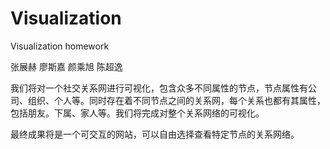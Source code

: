# Visualization
Visualization homework

张展赫 廖斯嘉 颜乘旭 陈超逸

我们将对一个社交关系网进行可视化，包含众多不同属性的节点，节点属性有公司、组织、个人等。同时存在着不同节点之间的关系网，每个关系也都有其属性，包括朋友。下属、家人等。我们将完成对整个关系网络的可视化。

最终成果将是一个可交互的网站，可以自由选择查看特定节点的关系网络。
